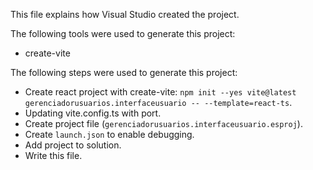 This file explains how Visual Studio created the project.

The following tools were used to generate this project:
- create-vite

The following steps were used to generate this project:
- Create react project with create-vite: `npm init --yes vite@latest gerenciadorusuarios.interfaceusuario -- --template=react-ts`.
- Updating vite.config.ts with port.
- Create project file (`gerenciadorusuarios.interfaceusuario.esproj`).
- Create `launch.json` to enable debugging.
- Add project to solution.
- Write this file.
